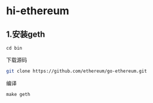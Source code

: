 # hi-ethereum

## 1.安装geth

```
cd bin
```

下载源码

```sh
git clone https://github.com/ethereum/go-ethereum.git
```

编译

```
make geth
```

